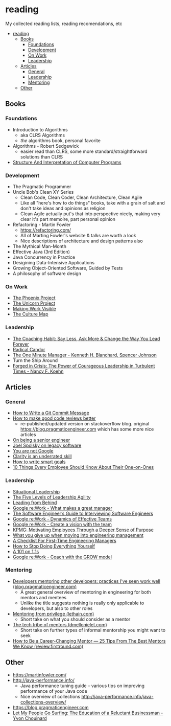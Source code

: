 # reading
My collected reading lists, reading recomendations, etc

- [reading](#reading)
  - [Books](#books)
    - [Foundations](#foundations)
    - [Development](#development)
    - [On Work](#on-work)
    - [Leadership](#leadership)
  - [Articles](#articles)
    - [General](#general)
    - [Leadership](#leadership-1)
    - [Mentoring](#mentoring)
  - [Other](#other)

## Books 

### Foundations 
* Introduction to Algorithms 
  * aka CLRS Algorithms
  * _the_ algorithms book, personal favorite
* Algorithms - Robert Sedgewick
  * easier read than CLRS, some more standard/straightforward solutions than CLRS
* [Structure And Interpretation of Computer Programs](https://mitpress.mit.edu/sites/default/files/sicp/full-text/book/book.html)

### Development
* The Pragmatic Programmer
* Uncle Bob's Clean XY Series
  * Clean Code, Clean Coder, Clean Architecture, Clean Agile
  * Like all "here's how to do things" books, take with a grain of salt and don't take ideas and opinions as religion
  * Clean Agile actually put's that into perspective nicely, making very clear it's part memoire, part personal opinion 
* Refactoring - Martin Fowler
  * https://refactoring.com/
  * All of Marting Fowler's website & talks are worth a look
  * Nice descriptions of architecture and design patterns also
* The Mythical Man-Month
* Effective Java (3rd Edition)
* Java Concurrency in Practice
* Desigining Data-Intensive Applications
* Growing Object-Oriented Software, Guided by Tests
* A philosophy of software design

### On Work
* [The Phoenix Project](https://www.goodreads.com/book/show/17255186-the-phoenix-project)
* [The Unicorn Project](https://www.goodreads.com/book/show/44333183-the-unicorn-project)
* [Making Work Visible](https://www.goodreads.com/book/show/36458712-making-work-visible)
* [The Culture Map](https://www.goodreads.com/en/book/show/22085568-the-culture-map)

### Leadership
* [The Coaching Habit: Say Less, Ask More & Change the Way You Lead Forever](https://boxofcrayons.com/the-coaching-habit-book/)
* [Radical Candor](https://www.radicalcandor.com/)
* [The One Minute Manager - Kenneth H. Blanchard, Spencer Johnson](https://www.goodreads.com/book/show/763362.The_One_Minute_Manager)
* Turn the Ship Around
* [Forged in Crisis: The Power of Courageous Leadership in Turbulent Times - Nancy F. Koehn](https://www.goodreads.com/book/show/34466851-forged-in-crisis)

## Articles

### General
* [How to Write a Git Commit Message](https://chris.beams.io/posts/git-commit/)
* [How to make good code reviews better](https://stackoverflow.blog/2019/09/30/how-to-make-good-code-reviews-better/)
  * re-published/updated version on stackoverflow blog. original https://blog.pragmaticengineer.com which has some more nice articles
* [On being a senior engineer](https://www.kitchensoap.com/2012/10/25/on-being-a-senior-engineer/)
* [Joel Spolsky on legacy software](https://www.joelonsoftware.com/2000/04/06/things-you-should-never-do-part-i/)
* [You are not Google](https://blog.bradfieldcs.com/you-are-not-google-84912cf44afb)
* [Clarity is an underrated skill](https://tomgamon.com/posts/clarity/)
* [How to write smart goals](https://www.atlassian.com/blog/productivity/how-to-write-smart-goals)
* [10 Things Every Employee Should Know About Their One-on-Ones](https://getlighthouse.com/blog/one-on-ones-employee-know/)

### Leadership
* [Situational Leadership](https://situational.com/blog/the-four-leadership-styles-of-situational-leadership/)
* [The Five Levels of Leadership Agility](https://www.amanet.org/articles/the-five-levels-of-leadership-agility/?utm_source=pocket_mylist)
* [Leading from Behind](https://hbr.org/2010/05/leading-from-behind)
* [Google re:Work - What makes a great manager](https://rework.withgoogle.com/guides/managers-identify-what-makes-a-great-manager/steps/learn-about-googles-manager-research/)
* [The Software Engineer’s Guide to Interviewing Software Engineers](https://cgroom.medium.com/the-software-engineers-guide-to-interviewing-software-engineers-980bbfdb4006)
* [Google re:Work - Dynamics of Effective Teams](https://rework.withgoogle.com/guides/understanding-team-effectiveness/steps/identify-dynamics-of-effective-teams/)
* [Google re:Work - Create a vision with the team](https://rework.withgoogle.com/guides/managers-set-and-communicate-a-team-vision/steps/create-a-vision-with-the-team/)
* [KPMG: Motivating Employees Through a Deeper Sense of Purpose](https://rework.withgoogle.com/case-studies/KPMG-purpose/?utm_source=pocket_mylist)
* [What you give up when moving into engineering management](https://stackoverflow.blog/2022/02/23/what-you-give-up-when-moving-into-engineering-management/?utm_source=pocket_mylist)
* [A Checklist For First-Time Engineering Managers](https://blog.pragmaticengineer.com/checklist-for-first-time-managers/)
* [How to Stop Doing Everything Yourself](https://www.inc.com/david-finkel/how-to-stop-doing-everything-yourself.html)
* [A 101 on 1:1s](https://engineering.atspotify.com/2015/12/a-101-on-11s/)
* [Google re:Work - Coach with the GROW model](https://rework.withgoogle.com/guides/managers-coach-managers-to-coach/steps/coach-with-the-grow-model/)

### Mentoring
* [Developers mentoring other developers: practices I've seen work well (blog.pragmaticengineer.com)](https://blog.pragmaticengineer.com/developers-mentoring-other-developers)
  * A great general overview of mentoring in engineering for both mentors and mentees
  * Unlike the title suggests nothing is really only applicable to developers, but also to other roles
* [Mentoring from privilege (lethain.com)](https://lethain.com/mentoring-from-privilege)
  * Short take on what you should consider as a mentor
* [The tech tribe of mentors (dmellonielet.com)](https://dmellonielet.com/2020/10/20/tech-tribe-of-mentors.html)
  * Short take on further types of informal mentorship you might want to seek
* [How to Be a Career-Changing Mentor — 25 Tips From The Best Mentors We Know (review.firstround.com)](https://review.firstround.com/how-to-be-a-career-changing-mentor-25-tips-from-the-best-mentors-we-know)

## Other
* https://martinfowler.com/
* http://java-performance.info/
  * Java performance tuning guide – various tips on improving performance of your Java code
  * Nice overview of collections http://java-performance.info/java-collections-overview/
* https://blog.pragmaticengineer.com
* [Let My People Go Surfing: The Education of a Reluctant Businessman - Yvon Chouinard](https://www.goodreads.com/book/show/22155.Let_My_People_Go_Surfing)

